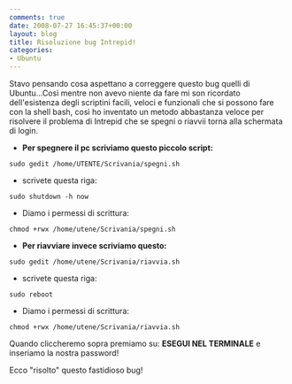 ```yaml
---
comments: true
date: 2008-07-27 16:45:37+00:00
layout: blog
title: Risoluzione bug Intrepid!
categories:
- Ubuntu
---
```


Stavo pensando cosa aspettano a correggere questo bug quelli di Ubuntu...Così mentre non avevo niente da fare mi son ricordato dell'esistenza degli scriptini facili, veloci e funzionali che si possono fare con la shell bash, così ho inventato un metodo abbastanza veloce per risolvere il problema di Intrepid che se spegni o riavvii torna alla schermata di login.



	
  * **Per spegnere il pc scriviamo questo piccolo script:**


`sudo gedit /home/UTENTE/Scrivania/spegni.sh`



	
  * scrivete questa riga:


`sudo shutdown -h now`



	
  * Diamo i permessi di scrittura:


`chmod +rwx /home/utene/Scrivania/spegni.sh`



	
  * **Per riavviare invece scriviamo questo:**


`sudo gedit /home/utene/Scrivania/riavvia.sh`



	
  * scrivete questa riga:


`sudo reboot`



	
  * Diamo i permessi di scrittura:


`chmod +rwx /home/utene/Scrivania/riavvia.sh`

Quando cliccheremo sopra premiamo su: **ESEGUI NEL TERMINALE** e inseriamo la nostra password!

Ecco "risolto" questo fastidioso bug!
